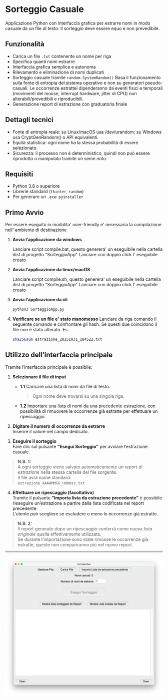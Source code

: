 # Sorteggio Casuale

Applicazione Python con interfaccia grafica per estrarre nomi in modo casuale da un file di testo.
Il sorteggio deve essere equo e non prevedibile.

## Funzionalità

- Carica un file `.txt` contenente un nome per riga
- Specifica quanti nomi estrarre
- Interfaccia grafica semplice e autonoma
- Rilevamento e eliminazione di nomi duplicati
- Sorteggio casuale tramite `random.SystemRandom()`
	Basa il funzionamento sulla fonte di entropia del sistema operativo e non su generatori pseudo-casuali.
	Le occorrenze estrattei dipenderanno da eventi fisici e temporali (movimenti del mouse, interrupt hardware, jitter di CPU) non alterabili/prevedibili e riproducibili.
- Generazione report di estrazione con graduatoria finale

## Dettagli tecnici
- Fonte di entropia reale: 
	su Linux/macOS usa /dev/urandom; 
	su Windows usa CryptGenRandom() o API equivalenti.
- Equità statistica:
	ogni nome ha la stessa probabilità di essere selezionato.
- Sicurezza: 
	il processo non è deterministico, quindi non può essere riprodotto o manipolato tramite un seme noto.

## Requisiti

- Python 3.8 o superiore  
- Librerie standard (`tkinter`, `random`)  
- Per generare un `.exe`: `pyinstaller`

## Primo Avvio

Per essere eseguito in modalita' user-friendly e' necessaria la compilazione nell' ambiente di destinazione

1. **Avvia l’applicazione da windows**

	Lanciare script compile.bat, questo generera' un eseguibile nella cartella dist di progetto "SorteggioApp"
	Lanciare con doppio click l' eseguibile creato

2. **Avvia l’applicazione da linux/macOS**

	Lanciare script compile.sh, questo generera' un eseguibile nella cartella dist di progetto "SorteggioApp"
	Lanciare con doppio click l' eseguibile creato

3. **Avvia l’applicazione da cli**
   ```bash
   python3 SorteggioApp.py
   ```

4. **Verificare se un file e' stato manomesso**
	Lanciare da riga comando il seguente comando e confrontare gli hash. Se questi due coincidono il file non è stato alterato.
	Es.
	```bash
	sha256sum estrazione_20251031_184522.txt
	```

## Utilizzo dell’interfaccia principale

Tramite l’interfaccia principale è possibile:

1. **Selezionare il file di input**
   - **1.1** Caricare una lista di nomi da file di testo.  
     > Ogni nome deve trovarsi su una singola riga.
   - **1.2** Importare una lista di nomi da una precedente estrazione, con possibilità di rimuovere le occorrenze già estratte per effettuare un ripescaggio.

2. **Digitare il numero di occorrenze da estrarre**  
   Inserire il valore nel campo dedicato.

3. **Eseguire il sorteggio**  
   Fare clic sul pulsante **"Esegui Sorteggio"** per avviare l’estrazione casuale.

> **N.B. 1:**  
> A ogni sorteggio viene salvato automaticamente un *report di estrazione* nella stessa cartella del file sorgente.  
> Il file avrà nome standard:  
> `estrazione_AAAAMMGG_HHmmss.txt`

4. **Effettuare un ripescaggio (facoltativo)**  
   Tramite il pulsante **"Importa lista da estrazione precedente"** è possibile rieseguire un’estrazione a partire dalla lista codificata nel report precedente.  
   L’utente può scegliere se escludere o meno le occorrenze già estratte.

> **N.B. 2:**  
> Il report generato dopo un ripescaggio conterrà come nuova *lista originale* quella effettivamente utilizzata.  
> Se durante l’importazione sono state rimosse le occorrenze già estratte, queste non compariranno più nel nuovo report.

---

![Interfaccia principale](img/Interfaccia_principale.png)
